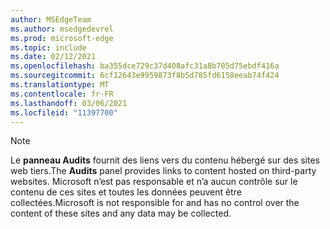 ```yaml
---
author: MSEdgeTeam
ms.author: msedgedevrel
ms.prod: microsoft-edge
ms.topic: include
ms.date: 02/12/2021
ms.openlocfilehash: ba355dce729c37d408afc31a8b705d75ebdf416a
ms.sourcegitcommit: 6cf12643e9959873f8b5d785fd6158eeab74f424
ms.translationtype: MT
ms.contentlocale: fr-FR
ms.lasthandoff: 03/06/2021
ms.locfileid: "11397700"
---
```

> [!NOTE]
> <span data-ttu-id="af5d2-101">Le **panneau Audits** fournit des liens vers du contenu hébergé sur des sites web tiers.</span><span class="sxs-lookup"><span data-stu-id="af5d2-101">The **Audits** panel provides links to content hosted on third-party websites.</span></span>  <span data-ttu-id="af5d2-102">Microsoft n’est pas responsable et n’a aucun contrôle sur le contenu de ces sites et toutes les données peuvent être collectées.</span><span class="sxs-lookup"><span data-stu-id="af5d2-102">Microsoft is not responsible for and has no control over the content of these sites and any data may be collected.</span></span>  
> 

<!-- links -->  
